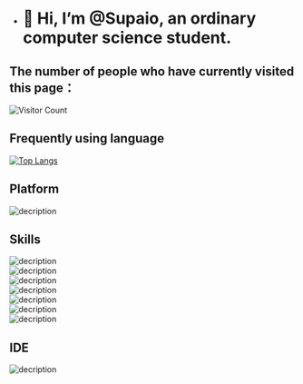 - # 👋 Hi, I’m @Supaio, an ordinary computer science student.
## The number of people who have currently visited this page：
![Visitor Count](https://profile-counter.glitch.me/Supaio/count.svg)
## Frequently using language
[![Top Langs](https://github-readme-stats.vercel.app/api/top-langs/?username=Supaio&layout=compact)](https://github.com/Supaio/github-readme-stats)
## Platform
![decription](https://img.shields.io/badge/Windows-0078D6?style=for-the-badge&logo=windows&logoColor=white)<br>
## Skills
![decription](https://img.shields.io/badge/Python-3776AB?style=for-the-badge&logo=python&logoColor=white)<br>
![decription](https://img.shields.io/badge/HTML5-E34F26?style=for-the-badge&logo=html5&logoColor=white)<br>
![decription](https://img.shields.io/badge/Microsoft_Excel-217346?style=for-the-badge&logo=microsoft-excel&logoColor=white)<br>
![decription](https://img.shields.io/badge/Microsoft_PowerPoint-B7472A?style=for-the-badge&logo=microsoft-powerpoint&logoColor=white)<br>
![decription](https://img.shields.io/badge/Microsoft_Word-2B579A?style=for-the-badge&logo=microsoft-word&logoColor=white)<br>
![decription](https://img.shields.io/badge/Microsoft_Visio-3955A3?style=for-the-badgee&logo=microsoft-visio&logoColor=white)<br>
![decription](https://img.shields.io/badge/Powershell-2CA5E0?style=for-the-badge&logo=powershell&logoColor=white)
## IDE
![decription](https://img.shields.io/badge/Visual_Studio_Code-0078D4?style=for-the-badge&logo=visual%20studio%20code&logoColor=white)

<!---
Supaio/Supaio is a ✨ special ✨ repository because its `README.md` (this file) appears on your GitHub profile.
You can click the Preview link to take a look at your changes.
--->
